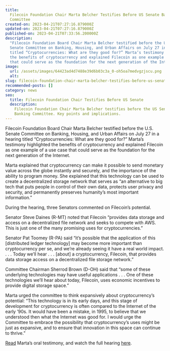 ```yaml
---
title:
  Filecoin Foundation Chair Marta Belcher Testifies Before US Senate Banking
  Committee
created-on: 2023-04-21T07:27:16.879000Z
updated-on: 2023-04-21T07:27:16.879000Z
published-on: 2023-04-21T07:33:56.200000Z
description:
  "Filecoin Foundation Board Chair Marta Belcher testified before the U.S.
  Senate Committee on Banking, Housing, and Urban Affairs on July 27 in a hearing
  titled “Cryptocurrencies: What are they good for?” Marta’s testimony highlighted
  the benefits of cryptocurrency and explained Filecoin as one example of a use case
  that could serve as the foundation for the next generation of the Internet."
image:
  url: /assets/images/64423ad4d7488e39d6b03c3a_0-oh5oa7medvgzjscu.png
  alt:
slug: filecoin-foundation-chair-marta-belcher-testifies-before-us-senate-banking-committee
recommended-posts: []
category: news
seo:
  title: Filecoin Foundation Chair Testifies Before US Senate
  description:
    Filecoin Foundation Chair Marta Belcher testifies before the US Senate
    Banking Committee. Key points and implications.
---
```


Filecoin Foundation Board Chair Marta Belcher testified before the U.S. Senate Committee on Banking, Housing, and Urban Affairs on July 27 in a hearing titled “Cryptocurrencies: What are they good for?” Marta’s testimony highlighted the benefits of cryptocurrency and explained Filecoin as one example of a use case that could serve as the foundation for the next generation of the Internet.

Marta explained that cryptocurrency can make it possible to send monetary value across the globe instantly and securely, and the importance of the ability to program money. She explained that this technology can be used to create a decentralized storage network that serves as “an alternative to big tech that puts people in control of their own data, protects user privacy and security, and permanently preserves humanity’s most important information.”

During the hearing, three Senators commented on Filecoin’s potential.

Senator Steve Daines (R-MT) noted that Filecoin “provides data storage and access on a decentralized file network and seeks to compete with AWS. This is just one of the many promising uses for cryptocurrencies.”

Senator Pat Toomey (R-PA) said “it’s possible that the application of this \[distributed ledger technology\] may become more important than cryptocurrency per se, and we’re already seeing it have a real world impact. . . . Today we’ll hear . . . \[about\] a cryptocurrency, Filecoin, that provides data storage access on a decentralized file storage network.”

Committee Chairman Sherrod Brown (D-OH) said that “some of these underlying technologies may have useful applications . . . One of these technologies we’ll hear about today, Filecoin, uses economic incentives to provide digital storage space.”

Marta urged the committee to think expansively about cryptocurrency’s potential: “This technology is in its early days, and this stage of development for cryptocurrency is often compared to the Internet of the early ’90s. It would have been a mistake, in 1995, to believe that we understood then what the Internet was good for. I would urge the Committee to embrace the possibility that cryptocurrency’s uses might be just as expansive, and to ensure that innovation in this space can continue to thrive.”

[Read](https://www.banking.senate.gov/imo/media/doc/Belcher%20Testimony%207-27-21.pdf) Marta’s oral testimony, and watch the full hearing [here](https://www.banking.senate.gov/hearings/cryptocurrencies-what-are-they-good-for).
